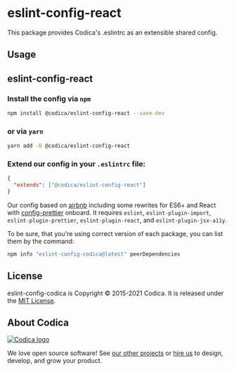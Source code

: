 # eslint-config-react
This package provides Codica's .eslintrc as an extensible shared config.

## Usage

## eslint-config-react

### Install the config via `npm`

```bash
npm install @codica/eslint-config-react --save-dev
```

### or via `yarn`

```bash
yarn add -D @codica/eslint-config-react
```

### Extend our config in your `.eslintrc` file:

```json
{
  "extends": ["@codica/eslint-config-react"]
}
```

Our config based on [airbnb](https://github.com/airbnb/javascript/tree/master/packages/eslint-config-airbnb) including some rewrites for ES6+ and React with [config-prettier](https://github.com/prettier/eslint-config-prettier) onboard. It requires `eslint`, `eslint-plugin-import`, `eslint-plugin-prettier`, `eslint-plugin-react`, and `eslint-plugin-jsx-a11y`.

To be sure, that you're using correct version of each package, you can list them by the command:

```bash
npm info "eslint-config-codica@latest" peerDependencies
```
## License

eslint-config-codica is Copyright © 2015-2021 Codica. It is released under the [MIT License](https://opensource.org/licenses/MIT).

## About Codica

[![Codica logo](https://www.codica.com/assets/images/logo/logo.svg)](https://www.codica.com)

We love open source software! See [our other projects](https://github.com/codica2) or [hire us](https://www.codica.com/) to design, develop, and grow your product.
